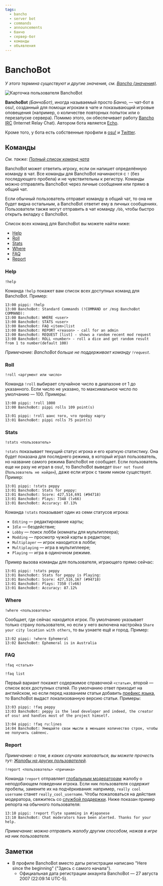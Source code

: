 ```yaml
---
tags:
  - bancho
  - server bot
  - commands
  - announcements
  - банчо
  - сервер-бот
  - команды
  - объявления
---
```


# BanchoBot

*У этого термина существуют и другие значения, см. [Bancho (значения)](/wiki/Disambiguation/Bancho).*

![Карточка пользователя BanchoBot](img/BanchoBot.jpg "Карточка пользователя BanchoBot")

**BanchoBot** *(БанчоБот)*, иногда называемый просто *Банчо*, — чат-бот в osu!, созданный для помощи игрокам в чате и показывающий игровые оповещения (например, о количестве повторных попыток или о перезапуске сервера). Помимо этого, он обеспечивает работу [Bancho IRC](/wiki/Internet_Relay_Chat) (Internet Relay Chat). Автором бота является [Echo](https://osu.ppy.sh/users/431).

Кроме того, у бота есть собственные профили в [osu!](https://osu.ppy.sh/users/3) и [Twitter](https://twitter.com/banchoboat "Twitter").

## Команды

*См. также: [Полный список команд чата](/wiki/Chat_Console#список-команд)*

BanchoBot может ответить игроку, если он напишет определённую команду в чат. Все команды для BanchoBot начинаются с `!` (без последующего пробела) и не чувствительны к регистру. Команды можно отправлять BanchoBot через личные сообщения или прямо в общий чат.

Если обычный пользователь отправит команду в общий чат, то она не будет видна остальным, а BanchoBot ответит ему в личных сообщениях. Пользователи также могут отправить в чат команду `/bb`, чтобы быстро открыть вкладку с BanchoBot.

Список всех команд для BanchoBot вы можете найти ниже:

- [Help](#help)
- [Roll](#roll)
- [Stats](#stats)
- [Where](#where)
- [FAQ](#faq)
- [Report](#report)

### Help

```
!help
```

Команда `!help` покажет вам список всех доступных команд для BanchoBot. Пример:

```
13:00 pippi: !help
13:00 BanchoBot: Standard Commands (!COMMAND or /msg BanchoBot COMMAND):
13:00 BanchoBot: WHERE <user>
13:00 BanchoBot: STATS <user>
13:00 BanchoBot: FAQ <item>|list
13:00 BanchoBot: REPORT <reason> - call for an admin
13:00 BanchoBot: REQUEST [list] - shows a random recent mod request
13:00 BanchoBot: ROLL <number> - roll a dice and get random result from 1 to number(default 100)
```

*Примечание: BanchoBot больше не поддерживает команду `!request`.*

### Roll

```
!roll <аргумент или число>
```

Команда `!roll` выбирает случайное число в диапазоне от 1 до указанного. Если число не указано, то максимальное число по умолчанию — 100. Примеры:

```
13:00 pippi: !roll 1000
13:00 BanchoBot: pippi rolls 109 point(s)
```

```
13:01 pippi: !roll шанс того, что пройду карту
13:01 BanchoBot: pippi rolls 75 point(s)
```

### Stats

```
!stats <пользователь>
```

`!stats` показывает текущий статус игрока и его краткую статистику. Она будет показана для последнего режима, в который играл пользователь, но название самого режима BanchoBot не сообщает. Если пользователь еще ни разу не играл в osu!, то BanchoBot выведет `User not found` (`Пользователь не найден`), даже если игрок с таким ником существует. Пример:

```
13:01 pippi: !stats peppy
13:01 BanchoBot: Stats for peppy:
13:01 BanchoBot: Score: 427,514,691 (#94718)
13:01 BanchoBot: Plays: 7348 (lv66)
13:01 BanchoBot: Accuracy: 87.13%
```

Команда `!stats` показывает один из семи статусов игрока:

- `Editing` — редактирование карты;
- `Idle` — бездействие;
- `Lobby` — поиск лобби (комнаты для мультиплеера);
- `Modding` — просмотр чужой карты в редакторе;
- `Multiplayer` — игрок находится в лобби;
- `Multiplaying` — игра в мультиплеере;
- `Playing` — игра в одиночном режиме.

Пример вызова команды для пользователя, играющего прямо сейчас:

```
13:01 pippi: !stats peppy
13:01 BanchoBot: Stats for peppy is Playing:
13:01 BanchoBot: Score: 427,516,167 (#94718)
13:01 BanchoBot: Plays: 7350 (lv66)
13:01 BanchoBot: Accuracy: 87.12%
```

### Where

```
!where <пользователь>
```

Сообщает, где сейчас находится игрок. По умолчанию указывает только страну пользователя, но если у него включена настройка `Share your city location with others`, то вы узнаете ещё и город. Пример:

```
13:02 pippi: !where Ephemeral
13:02 BanchoBot: Ephemeral is in Australia
```

### FAQ

```
!faq <статья>
```

```
!faq list
```

Первый вариант покажет содержимое справочной `<статьи>`, второй — список всех доступных статей. По умолчанию ответ приходит на английском, но если перед названием статьи добавить [префикс языка](/wiki/Article_styling_criteria/Formatting#локали), то BanchoBot выдаст локализованную версию статьи. Примеры:

```
13:03 pippi: !faq peppy
13:03 BanchoBot: peppy is the lead developer and indeed, the creator of osu! and handles most of the project himself.
```

```
13:04 pippi: !faq ru:lines
14:04 BanchoBot: Умещайте свои мысли в меньшее количество строк, чтобы не получить сайленс.
```

### Report

*Примечание: о том, в каких случаях жаловаться, вы можете прочесть тут: [Жалобы на других пользователей](/wiki/Reporting_Bad_Behaviour).*

```
!report <пользователь> <причина>
```

Команда `!report` отправляет [глобальным модераторам](/wiki/People/The_Team/Global_Moderation_Team) жалобу о неподобающем поведении игрока. Если ник пользователя содержит пробелы, замените их на подчёркивания: например, `really cool username` станет `really_cool_username`. Чтобы пожаловаться на действия модератора, свяжитесь со [службой поддержки](/wiki/People/The_Team/Account_support_team#support@ppy.sh). Ниже показан пример репорта на обычного пользователя:

```
13:10 pippi: !report flyte spamming in #japanese
13:10 BanchoBot: Chat moderators have been alerted. Thanks for your help.
```

*Примечание: можно отправить жалобу другим способом, нажав в игре на ник пользователя.*

## Заметки

- В профиле BanchoBot вместо даты регистрации написано "Here since the beginning" ("Здесь с самого начала").
  - Официальная дата регистрации аккаунта BanchoBot — 27 августа 2007 (22:09:14 UTC-5).
